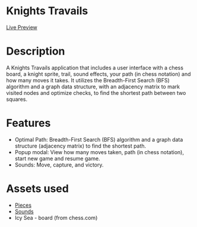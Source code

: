 # Knights Travails

[Live Preview](https://ccolds.github.io/knights-travails/)

# Description

A Knights Travails application that includes a user interface with a chess board, a knight sprite, trail, sound effects, your path (in chess notation) and how many moves it takes. It utilizes the Breadth-First Search (BFS) algorithm and a graph data structure, with an adjacency matrix to mark visited nodes and optimize checks, to find the shortest path between two squares.

# Features

-   Optimal Path: Breadth-First Search (BFS) algorithm and a graph data structure (adjacency matrix) to find the shortest path.
-   Popup modal: View how many moves taken, path (in chess notation), start new game and resume game.
-   Sounds: Move, capture, and victory.

# Assets used

-   [Pieces](https://github.com/lichess-org/lila/tree/master/public/piece/cburnett)
-   [Sounds](https://github.com/lichess-org/lila/tree/master/public/sound/piano)
-   Icy Sea - board (from chess.com)

